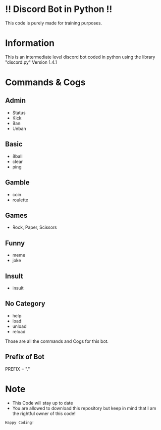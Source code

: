 # :bangbang: Discord Bot in Python :bangbang:

This code is purely made for training purposes.

# Information
This is an intermediate level discord bot coded in python using the library "discord.py" Version 1.4.1

# Commands & Cogs

## Admin

- Status
- Kick
- Ban
- Unban

## Basic

- 8ball
- clear
- ping

## Gamble

- coin
- roulette

## Games

- Rock, Paper, Scissors

## Funny

- meme
- joke

## Insult

- insult

## No Category

- help
- load 
- unload
- reload

Those are all the commands and Cogs for this bot.

## Prefix of Bot
PREFIX = "."

# Note

- This Code will stay up to date
- You are allowed to download this repository but keep in mind that I am the rightful owner of this code!

```
Happy Coding!
```
